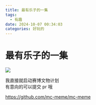 ```yaml
---
title: 最有乐子的一集
tags:
  - 有趣
date: 2024-10-07 00:34:03
categories: 好玩的
---
```


# 最有乐子的一集
![](https://cdn.jsdelivr.net/gh/LIPiston/picx-images-hosting@master/Screenshot_20241006-212731_GitHub.7i0d4aja01.png)

我直接就启动赛博文物计划  
有意向的可以提交 pr 哦

https://github.com/mc-meme/mc-meme

